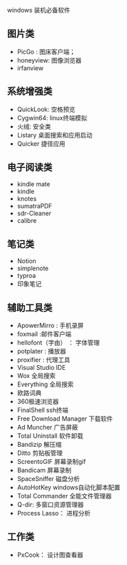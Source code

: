 windows 装机必备软件

## 图片类

- PicGo : 图床客户端；
- honeyview: 图像浏览器
- irfanview

## 系统增强类

- QuickLook: 空格预览
- Cygwin64: linux终端模拟
- 火绒: 安全类
- Listary 桌面搜索和应用启动
- Quicker 捷径应用

## 电子阅读类

- kindle mate
- kindle
- knotes
- sumatraPDF
- sdr-Cleaner
- calibre

## 笔记类

- Notion
- simplenote
- typroa
- 印象笔记

## 辅助工具类

- ApowerMirro : 手机录屏
- foxmail :邮件客户端
- hellofont（字由） ： 字体管理
- potplater : 播放器
- proxifier : 代理工具
- Visual Studio IDE
- Wox 全局搜索
- Everything 全局搜索
- 欧路词典
- 360极速浏览器
- FinalShell ssh终端
- Free Download Manager 下载软件
- Ad Muncher 广告屏蔽
- Total Uninstall 软件卸载
- Bandizip 解压缩
- Ditto 剪贴板管理
- ScreentoGIF 屏幕录制gif
- Bandicam 屏幕录制
- SpaceSniffer 磁盘分析
- AutoHotKey windows自动化脚本配置
- Total Commander 全能文件管理器
- Q-dir: 多窗口资源管理器
- Process Lasso： 进程分析

## 工作类

- PxCook： 设计图查看器

